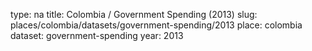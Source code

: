 type: na
title: Colombia / Government Spending (2013)
slug: places/colombia/datasets/government-spending/2013
place: colombia
dataset: government-spending
year: 2013
